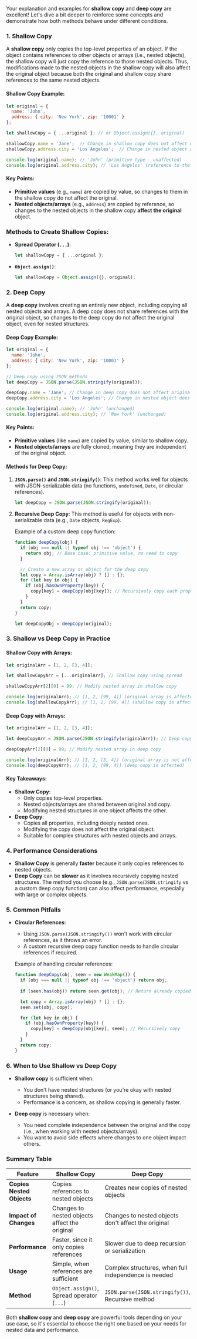 Your explanation and examples for **shallow copy** and **deep copy** are excellent! Let's dive a bit deeper to reinforce some concepts and demonstrate how both methods behave under different conditions.

### 1. **Shallow Copy**

A **shallow copy** only copies the top-level properties of an object. If the object contains references to other objects or arrays (i.e., nested objects), the shallow copy will just copy the reference to those nested objects. Thus, modifications made to the nested objects in the shallow copy will also affect the original object because both the original and shallow copy share references to the same nested objects.

#### Shallow Copy Example:

```javascript
let original = {
  name: 'John',
  address: { city: 'New York', zip: '10001' }
};

let shallowCopy = { ...original }; // or Object.assign({}, original)

shallowCopy.name = 'Jane';  // Change in shallow copy does not affect original
shallowCopy.address.city = 'Los Angeles';  // Change in nested object affects original

console.log(original.name); // 'John' (primitive type - unaffected)
console.log(original.address.city); // 'Los Angeles' (reference to the same object)
```

#### Key Points:
- **Primitive values** (e.g., `name`) are copied by value, so changes to them in the shallow copy do not affect the original.
- **Nested objects/arrays** (e.g., `address`) are copied by reference, so changes to the nested objects in the shallow copy **affect the original** object.

### Methods to Create Shallow Copies:
- **Spread Operator (`...`)**:
  ```javascript
  let shallowCopy = { ...original };
  ```
- **`Object.assign()`**:
  ```javascript
  let shallowCopy = Object.assign({}, original);
  ```

### 2. **Deep Copy**

A **deep copy** involves creating an entirely new object, including copying all nested objects and arrays. A deep copy does not share references with the original object, so changes to the deep copy do not affect the original object, even for nested structures.

#### Deep Copy Example:

```javascript
let original = {
  name: 'John',
  address: { city: 'New York', zip: '10001' }
};

// Deep copy using JSON methods
let deepCopy = JSON.parse(JSON.stringify(original));

deepCopy.name = 'Jane'; // Change in deep copy does not affect original
deepCopy.address.city = 'Los Angeles'; // Change in nested object does not affect original

console.log(original.name); // 'John' (unchanged)
console.log(original.address.city); // 'New York' (unchanged)
```

#### Key Points:
- **Primitive values** (like `name`) are copied by value, similar to shallow copy.
- **Nested objects/arrays** are fully cloned, meaning they are independent of the original object.

#### Methods for Deep Copy:
1. **`JSON.parse()` and `JSON.stringify()`**:
   This method works well for objects with JSON-serializable data (no functions, `undefined`, `Date`, or circular references).
   ```javascript
   let deepCopy = JSON.parse(JSON.stringify(original));
   ```
2. **Recursive Deep Copy**:
   This method is useful for objects with non-serializable data (e.g., `Date` objects, `RegExp`).
   
   Example of a custom deep copy function:
   ```javascript
   function deepCopy(obj) {
     if (obj === null || typeof obj !== 'object') {
       return obj; // Base case: primitive value, no need to copy
     }

     // Create a new array or object for the deep copy
     let copy = Array.isArray(obj) ? [] : {};
     for (let key in obj) {
       if (obj.hasOwnProperty(key)) {
         copy[key] = deepCopy(obj[key]); // Recursively copy each property
       }
     }
     return copy;
   }

   let deepCopyObj = deepCopy(original);
   ```

### 3. **Shallow vs Deep Copy in Practice**

#### Shallow Copy with Arrays:

```javascript
let originalArr = [1, 2, [3, 4]];

let shallowCopyArr = [...originalArr]; // Shallow copy using spread

shallowCopyArr[2][0] = 99; // Modify nested array in shallow copy

console.log(originalArr); // [1, 2, [99, 4]] (original array is affected)
console.log(shallowCopyArr); // [1, 2, [99, 4]] (shallow copy is affected)
```

#### Deep Copy with Arrays:

```javascript
let originalArr = [1, 2, [3, 4]];

let deepCopyArr = JSON.parse(JSON.stringify(originalArr)); // Deep copy using JSON

deepCopyArr[2][0] = 99; // Modify nested array in deep copy

console.log(originalArr); // [1, 2, [3, 4]] (original array is not affected)
console.log(deepCopyArr); // [1, 2, [99, 4]] (deep copy is affected)
```

#### Key Takeaways:
- **Shallow Copy**:
  - Only copies top-level properties.
  - Nested objects/arrays are shared between original and copy.
  - Modifying nested structures in one object affects the other.
- **Deep Copy**:
  - Copies all properties, including deeply nested ones.
  - Modifying the copy does not affect the original object.
  - Suitable for complex structures with nested objects and arrays.

### 4. **Performance Considerations**

- **Shallow Copy** is generally **faster** because it only copies references to nested objects.
- **Deep Copy** can be **slower** as it involves recursively copying nested structures. The method you choose (e.g., `JSON.parse`/`JSON.stringify` vs a custom deep copy function) can also affect performance, especially with large or complex objects.

### 5. **Common Pitfalls**

- **Circular References**:
  - Using `JSON.parse(JSON.stringify())` won't work with circular references, as it throws an error.
  - A custom recursive deep copy function needs to handle circular references if required.
  
  Example of handling circular references:
  ```javascript
  function deepCopy(obj, seen = new WeakMap()) {
    if (obj === null || typeof obj !== 'object') return obj;
    
    if (seen.has(obj)) return seen.get(obj); // Return already copied object to avoid circular reference

    let copy = Array.isArray(obj) ? [] : {};
    seen.set(obj, copy);

    for (let key in obj) {
      if (obj.hasOwnProperty(key)) {
        copy[key] = deepCopy(obj[key], seen); // Recursively copy
      }
    }
    return copy;
  }
  ```

### 6. **When to Use Shallow vs Deep Copy**

- **Shallow copy** is sufficient when:
  - You don't have nested structures (or you're okay with nested structures being shared).
  - Performance is a concern, as shallow copying is generally faster.

- **Deep copy** is necessary when:
  - You need complete independence between the original and the copy (i.e., when working with nested objects/arrays).
  - You want to avoid side effects where changes to one object impact others.

### Summary Table

| **Feature**              | **Shallow Copy**                                | **Deep Copy**                                      |
|--------------------------|-------------------------------------------------|----------------------------------------------------|
| **Copies Nested Objects**| Copies references to nested objects             | Creates new copies of nested objects               |
| **Impact of Changes**    | Changes to nested objects affect the original   | Changes to nested objects don't affect the original|
| **Performance**           | Faster, since it only copies references         | Slower due to deep recursion or serialization      |
| **Usage**                 | Simple, when references are sufficient          | Complex structures, when full independence is needed|
| **Method**                | `Object.assign()`, Spread operator (`...`)      | `JSON.parse(JSON.stringify())`, Recursive method   |

Both **shallow copy** and **deep copy** are powerful tools depending on your use case, so it's essential to choose the right one based on your needs for nested data and performance.